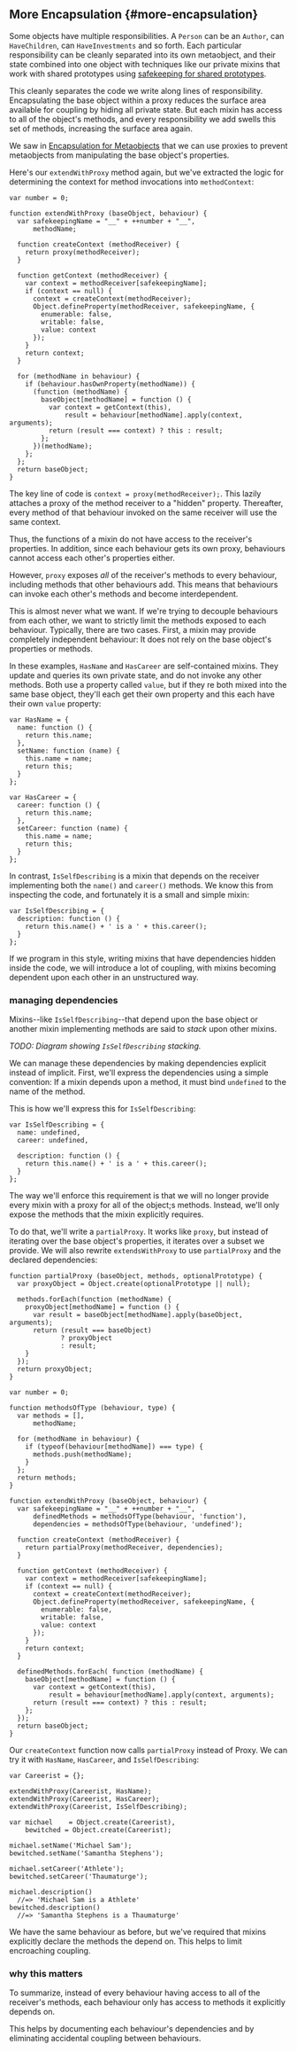 ## More Encapsulation {#more-encapsulation}

Some objects have multiple responsibilities. A `Person` can be an `Author`, can `HaveChildren`, can `HaveInvestments` and so forth. Each particular responsibility can be cleanly separated into its own metaobject, and their state combined into one object with techniques like our private mixins that work with shared prototypes using [safekeeping for shared prototypes](#safekeeping-shared-prototypes).

This cleanly separates the code we write along lines of responsibility. Encapsulating the base object within a proxy reduces the surface area available for coupling by hiding all private state. But each mixin has access to all of the object's methods, and every responsibility we add swells this set of methods, increasing the surface area again.

We saw in [Encapsulation for Metaobjects](#encapsulation-for-metaobjects) that we can use proxies to prevent metaobjects from manipulating the base object's properties.

Here's our `extendWithProxy` method again, but we've extracted the logic for determining the context for method invocations into `methodContext`:

~~~~~~~~
var number = 0;

function extendWithProxy (baseObject, behaviour) {
  var safekeepingName = "__" + ++number + "__",
      methodName;

  function createContext (methodReceiver) {
    return proxy(methodReceiver);
  }

  function getContext (methodReceiver) {
    var context = methodReceiver[safekeepingName];
    if (context == null) {
      context = createContext(methodReceiver);
      Object.defineProperty(methodReceiver, safekeepingName, {
        enumerable: false,
        writable: false,
        value: context
      });
    }
    return context;
  }

  for (methodName in behaviour) {
    if (behaviour.hasOwnProperty(methodName)) {
      (function (methodName) {
        baseObject[methodName] = function () {
          var context = getContext(this),
              result = behaviour[methodName].apply(context, arguments);
          return (result === context) ? this : result;
        };
      })(methodName);
    };
  };
  return baseObject;
}
~~~~~~~~

The key line of code is `context = proxy(methodReceiver);`. This lazily attaches a proxy of the method receiver to a "hidden" property. Thereafter, every method of that behaviour invoked on the same receiver will use the same context.

Thus, the functions of a mixin do not have access to the receiver's properties. In addition, since each behaviour gets its own proxy, behaviours cannot access each other's properties either.

However, `proxy` exposes *all* of the receiver's methods to every behaviour, including methods that other behaviours add. This means that behaviours can invoke each other's methods and become interdependent.

This is almost never what we want. If we're trying to decouple behaviours from each other, we want to strictly limit the methods exposed to each behaviour. Typically, there are two cases. First, a mixin may provide completely independent behaviour: It does not rely on the base object's properties or methods.

In these examples, `HasName` and `HasCareer` are self-contained mixins. They update and queries its own private state, and do not invoke any other methods. Both use a property called `value`, but if they re both mixed into the same base object, they'll each get their own property and this each have their own `value` property:

~~~~~~~~
var HasName = {
  name: function () {
    return this.name;
  },
  setName: function (name) {
    this.name = name;
    return this;
  }
};

var HasCareer = {
  career: function () {
    return this.name;
  },
  setCareer: function (name) {
    this.name = name;
    return this;
  }
};
~~~~~~~~

In contrast, `IsSelfDescribing` is a mixin that depends on the receiver implementing both the `name()` and `career()` methods. We know this from inspecting the code, and fortunately it is a small and simple mixin:

~~~~~~~~
var IsSelfDescribing = {
  description: function () {
    return this.name() + ' is a ' + this.career();
  }
};
~~~~~~~~

If we program in this style, writing mixins that have dependencies hidden inside the code, we will introduce a lot of coupling, with mixins becoming dependent upon each other in an unstructured way.

### managing dependencies

Mixins--like `IsSelfDescribing`--that depend upon the base object or another mixin implementing methods are said to *stack* upon other mixins.

*TODO: Diagram showing `IsSelfDescribing` stacking.*

We can manage these dependencies by making dependencies explicit instead of implicit. First, we'll express the dependencies using a simple convention: If a mixin depends upon a method, it must bind `undefined` to the name of the method.

This is how we'll express this for `IsSelfDescribing`:

~~~~~~~~
var IsSelfDescribing = {
  name: undefined,
  career: undefined,

  description: function () {
    return this.name() + ' is a ' + this.career();
  }
};
~~~~~~~~

The way we'll enforce this requirement is that we will no longer provide every mixin with a proxy for all of the object;s methods. Instead, we'll only expose the methods that the mixin explicitly requires.

To do that, we'll write a `partialProxy`. It works like `proxy`, but instead of iterating over the base object's properties, it iterates over a subset we provide. We will also rewrite `extendsWithProxy` to use `partialProxy` and the declared dependencies:

~~~~~~~~
function partialProxy (baseObject, methods, optionalPrototype) {
  var proxyObject = Object.create(optionalPrototype || null);

  methods.forEach(function (methodName) {
    proxyObject[methodName] = function () {
      var result = baseObject[methodName].apply(baseObject, arguments);
      return (result === baseObject)
             ? proxyObject
             : result;
    }
  });
  return proxyObject;
}

var number = 0;

function methodsOfType (behaviour, type) {
  var methods = [],
      methodName;

  for (methodName in behaviour) {
    if (typeof(behaviour[methodName]) === type) {
      methods.push(methodName);
    }
  };
  return methods;
}

function extendWithProxy (baseObject, behaviour) {
  var safekeepingName = "__" + ++number + "__",
      definedMethods = methodsOfType(behaviour, 'function'),
      dependencies = methodsOfType(behaviour, 'undefined');

  function createContext (methodReceiver) {
    return partialProxy(methodReceiver, dependencies);
  }

  function getContext (methodReceiver) {
    var context = methodReceiver[safekeepingName];
    if (context == null) {
      context = createContext(methodReceiver);
      Object.defineProperty(methodReceiver, safekeepingName, {
        enumerable: false,
        writable: false,
        value: context
      });
    }
    return context;
  }

  definedMethods.forEach( function (methodName) {
    baseObject[methodName] = function () {
      var context = getContext(this),
          result = behaviour[methodName].apply(context, arguments);
      return (result === context) ? this : result;
    };
  });
  return baseObject;
}
~~~~~~~~

Our `createContext` function now calls `partialProxy` instead of Proxy. We can try it with `HasName`, `HasCareer`, and `IsSelfDescribing`:

~~~~~~~~
var Careerist = {};

extendWithProxy(Careerist, HasName);
extendWithProxy(Careerist, HasCareer);
extendWithProxy(Careerist, IsSelfDescribing);

var michael    = Object.create(Careerist),
    bewitched = Object.create(Careerist);

michael.setName('Michael Sam');
bewitched.setName('Samantha Stephens');

michael.setCareer('Athlete');
bewitched.setCareer('Thaumaturge');

michael.description()
  //=> 'Michael Sam is a Athlete'
bewitched.description()
  //=> 'Samantha Stephens is a Thaumaturge'
~~~~~~~~

We have the same behaviour as before, but we've required that mixins explicitly declare the methods the depend on. This helps to limit encroaching coupling.

### why this matters

To summarize, instead of every behaviour having access to all of the receiver's methods, each behaviour only has access to methods it explicitly depends on.

This helps by documenting each behaviour's dependencies and by eliminating accidental coupling between behaviours.